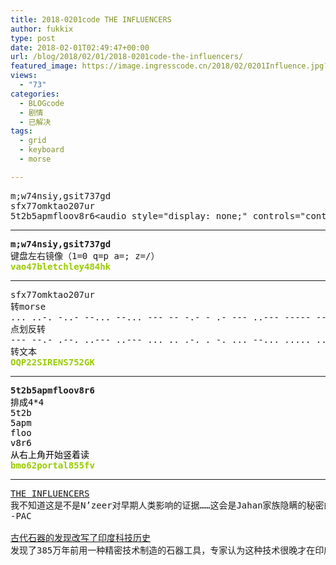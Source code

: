 ```yaml
---
title: 2018-0201code THE INFLUENCERS
author: fukkix
type: post
date: 2018-02-01T02:49:47+00:00
url: /blog/2018/02/01/2018-0201code-the-influencers/
featured_image: https://image.ingresscode.cn/2018/02/0201Influence.jpg?x-oss-process=image/resize,m_fill,w_700,h_220
views:
  - "73"
categories:
  - BLOGcode
  - 剧情
  - 已解决
tags:
  - grid
  - keyboard
  - morse

---
```

<pre>m;w74nsiy,gsit737gd
sfx77omktao207ur
5t2b5apmfloov8r6&lt;audio style="display: none;" controls="controls">&lt;/audio><!--more--></pre>

* * *

<pre><strong>m;w74nsiy,gsit737gd
</strong>键盘左右镜像（1=0 q=p a=; z=/）<strong>
<span style="color: #99cc00;">vao47bletchley484hk</span></strong></pre>

* * *

<pre>sfx77omktao207ur
转morse
... ..-. -..- --... --... --- -- -.- - .- --- ..--- ----- --... ..- .-.
点划反转
--- --.- .--. ..--- ..--- ... .. .-. . -. ... --... ..... ..--- --. -.-
转文本
<span style="color: #99cc00;"><strong>OQP22SIRENS752GK</strong></span></pre>

* * *

<pre><strong>5t2b5apmfloov8r6
</strong><span style="color: #000000;">排成4*4</span>
<span style="color: #000000;">5t2b</span>
<span style="color: #000000;">5apm</span>
<span style="color: #000000;">floo</span>
<span style="color: #000000;">v8r6</span>
<span style="color: #000000;">从右上角开始竖着读</span><strong>
<span style="color: #99cc00;">bmo62portal855fv</span></strong></pre>

* * *

<pre><a href="http://investigate.ingress.com/2018/02/01/the-influencers/">THE INFLUENCERS</a>
我不知道这是不是N’zeer对早期人类影响的证据……这会是Jahan家族隐瞒的秘密的一部分么？
-PAC<a href="https://www.theverge.com/2018/1/31/16955858/stone-tools-attirampakkam-india-hominins-human-evolution-levallois-acheulean-paleolithic">

</a><a href="https://www.theverge.com/2018/1/31/16955858/stone-tools-attirampakkam-india-hominins-human-evolution-levallois-acheulean-paleolithic">古代石器的发现改写了印度科技历史</a>
发现了385万年前用一种精密技术制造的石器工具，专家认为这种技术很晚才在印度出现</pre>